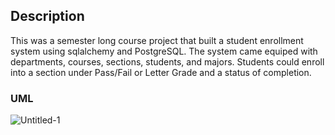 ## Description
This was a semester long course project that built a student enrollment system using sqlalchemy and PostgreSQL. The system came 
equiped with departments, courses, sections, students, and majors. Students could enroll into a section under Pass/Fail or Letter Grade and
a status of completion. 
### UML
![Untitled-1](https://github.com/porterclev/School-Enrollment-System/assets/116387727/e75e85b3-4157-4662-a486-fc502fada701)
